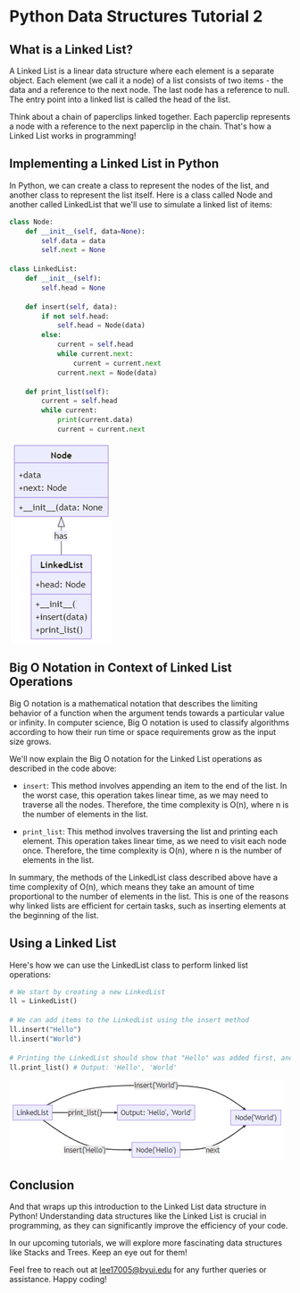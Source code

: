 # Python Data Structures Tutorial 2

## What is a Linked List?

A Linked List is a linear data structure where each element is a separate object. Each element (we call it a node) of a list consists of two items - the data and a reference to the next node. The last node has a reference to null. The entry point into a linked list is called the head of the list.

Think about a chain of paperclips linked together. Each paperclip represents a node with a reference to the next paperclip in the chain. That's how a Linked List works in programming!

## Implementing a Linked List in Python

In Python, we can create a class to represent the nodes of the list, and another class to represent the list itself. Here is a class called Node and another called LinkedList that we'll use to simulate a linked list of items:

```python
class Node:
    def __init__(self, data=None):
        self.data = data
        self.next = None

class LinkedList:
    def __init__(self):
        self.head = None

    def insert(self, data):
        if not self.head:
            self.head = Node(data)
        else:
            current = self.head
            while current.next:
                current = current.next
            current.next = Node(data)

    def print_list(self):
        current = self.head
        while current:
            print(current.data)
            current = current.next
```

![Example Image](media/LinkedList1.png)

## Big O Notation in Context of Linked List Operations

Big O notation is a mathematical notation that describes the limiting behavior of a function when the argument tends towards a particular value or infinity. In computer science, Big O notation is used to classify algorithms according to how their run time or space requirements grow as the input size grows.

We'll now explain the Big O notation for the Linked List operations as described in the code above:

- `insert`: This method involves appending an item to the end of the list. In the worst case, this operation takes linear time, as we may need to traverse all the nodes. Therefore, the time complexity is O(n), where n is the number of elements in the list.

- `print_list`: This method involves traversing the list and printing each element. This operation takes linear time, as we need to visit each node once. Therefore, the time complexity is O(n), where n is the number of elements in the list.

In summary, the methods of the LinkedList class described above have a time complexity of O(n), which means they take an amount of time proportional to the number of elements in the list. This is one of the reasons why linked lists are efficient for certain tasks, such as inserting elements at the beginning of the list.

## Using a Linked List

Here's how we can use the LinkedList class to perform linked list operations:

```python
# We start by creating a new LinkedList
ll = LinkedList()

# We can add items to the LinkedList using the insert method
ll.insert("Hello")
ll.insert("World")

# Printing the LinkedList should show that "Hello" was added first, and then "World"
ll.print_list() # Output: 'Hello', 'World'
```

![Example Image](media/LinkedList2.png)

## Conclusion

And that wraps up this introduction to the Linked List data structure in Python! Understanding data structures like the Linked List is crucial in programming, as they can significantly improve the efficiency of your code.

In our upcoming tutorials, we will explore more fascinating data structures like Stacks and Trees. Keep an eye out for them!

Feel free to reach out at lee17005@byui.edu for any further queries or assistance. Happy coding!
